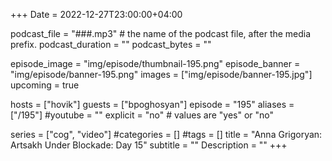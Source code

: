+++
Date = 2022-12-27T23:00:00+04:00

podcast_file = "###.mp3" # the name of the podcast file, after the media prefix.
podcast_duration = ""
podcast_bytes = ""

episode_image = "img/episode/thumbnail-195.png"
episode_banner = "img/episode/banner-195.png"
images = ["img/episode/banner-195.jpg"]
upcoming = true

hosts = ["hovik"]
guests = ["bpoghosyan"]
episode = "195"
aliases = ["/195"]
#youtube = ""
explicit = "no" # values are "yes" or "no"

series = ["cog", "video"]
#categories = []
#tags = []
title = "Anna Grigoryan: Artsakh Under Blockade: Day 15"
subtitle = ""
Description = ""
+++
